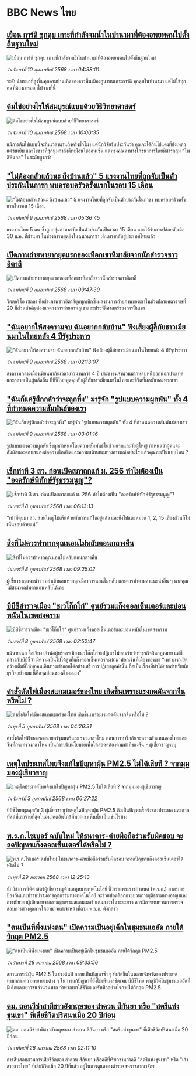 # BBC News ไทย## [เยือน การ์ดิ ซุกดุบ เกาะที่กำลังจมน้ำในปานามาที่ต้องอพยพคนไปตั้งถิ่นฐานใหม่](https://www.bbc.com/thai/articles/czrlxe58jezo?at_campaign=githubrss)![เยือน การ์ดิ ซุกดุบ เกาะที่กำลังจมน้ำในปานามาที่ต้องอพยพคนไปตั้งถิ่นฐานใหม่](https://ichef.bbci.co.uk/ace/standard/240/cpsprodpb/5dfb/live/16fdb440-e48a-11ef-bd1b-d536627785f2.jpg)_วันจันทร์ที่ 10 กุมภาพันธ์ 2568 เวลา 04:38:01_ระดับน้ำทะเลที่สูงขึ้นคุกคามบ้านเกิดของชาวพื้นเมืองกูนาบนเกาะการ์ดิ ซุกดุบในปานามา แต่ไม่ใช่ทุกคนที่ต้องการออกไปจากที่นี่## [ต้มไข่อย่างไรให้สมบูรณ์แบบด้วยวิธีวิทยาศาสตร์](https://www.bbc.com/thai/articles/cp3j0lv08z3o?at_campaign=githubrss)![ต้มไข่อย่างไรให้สมบูรณ์แบบด้วยวิธีวิทยาศาสตร์](https://ichef.bbci.co.uk/ace/standard/240/cpsprodpb/e210/live/d43f7f20-e791-11ef-a319-fb4e7360c4ec.jpg)_วันจันทร์ที่ 10 กุมภาพันธ์ 2568 เวลา 10:00:35_แม้การต้มไข่แบบนี้จะกินเวลานานถึงครึ่งชั่วโมง แต่นักวิจัยรับประกันว่า คุณจะได้กินไข่แดงที่ยังเหลวแต่ข้นเยิ้ม และไข่ขาวที่สุกนุ่มกำลังดีเหมือนไข่ออนเซ็น แต่ทรงคุณค่าทางโภชนาการโดยมีสารกลุ่ม “โพลีฟีนอล” ในระดับสูงกว่า## ["ไม่ต้องกลัวแล้วนะ ถึงบ้านแล้ว" 5 แรงงานไทยที่ถูกจับเป็นตัวประกันในกาซา พบครอบครัวครั้งแรกในรอบ 15 เดือน](https://www.bbc.com/thai/articles/c4g9y8zg7g6o?at_campaign=githubrss)!["ไม่ต้องกลัวแล้วนะ ถึงบ้านแล้ว" 5 แรงงานไทยที่ถูกจับเป็นตัวประกันในกาซา พบครอบครัวครั้งแรกในรอบ 15 เดือน](https://ichef.bbci.co.uk/ace/standard/240/cpsprodpb/d82a/live/6f8fd690-e6a3-11ef-a319-fb4e7360c4ec.jpg)_วันอาทิตย์ที่ 9 กุมภาพันธ์ 2568 เวลา 05:36:45_แรงงานไทย 5 คน ซึ่งถูกกลุ่มฮามาสจับเป็นตัวประกันเป็นเวลา 15 เดือน และได้รับการปล่อยตัวเมื่อ 30 ม.ค. ที่ผ่านมา ในช่วงการหยุดยิงในฉนวนกาซา เดินทางกลับสู่ประเทศไทยแล้ว## [เปิดภาพถ่ายหายากยุคแรกของเทือกเขาหิมาลัยจากนักสำรวจชาวอิตาลี](https://www.bbc.com/thai/articles/cr7exxgznlro?at_campaign=githubrss)![เปิดภาพถ่ายหายากยุคแรกของเทือกเขาหิมาลัยจากนักสำรวจชาวอิตาลี](https://ichef.bbci.co.uk/ace/standard/240/cpsprodpb/d2ad/live/bdd32b50-e6ca-11ef-a319-fb4e7360c4ec.jpg)_วันอาทิตย์ที่ 9 กุมภาพันธ์ 2568 เวลา 09:47:39_วิตตอริโอ เซลลา คือช่างภาพชาวอิตาลียุคบุกเบิกซึ่งผลงานการถ่ายภาพของเขาในช่วงปลายศตวรรษที่ 20 มีส่วนสำคัญต่องแวดวงการถ่ายภาพภูเขาและประวัติศาสตร์ของการปีนเขา## ["ฉันอยากให้สงครามจบ ฉันอยากกลับบ้าน" ฟังเสียงผู้ลี้ภัยชาวเมียนมาในไทยหลัง 4 ปีรัฐประหาร](https://www.bbc.com/thai/articles/cwyp2nwd618o?at_campaign=githubrss)!["ฉันอยากให้สงครามจบ ฉันอยากกลับบ้าน" ฟังเสียงผู้ลี้ภัยชาวเมียนมาในไทยหลัง 4 ปีรัฐประหาร](https://ichef.bbci.co.uk/ace/standard/240/cpsprodpb/4f9b/live/3c618470-e546-11ef-a319-fb4e7360c4ec.jpg)_วันอาทิตย์ที่ 9 กุมภาพันธ์ 2568 เวลา 02:13:07_สงครามกลางเมืองเมียนมากินเวลายาวนานกว่า 4 ปี ประชาชนจำนวนมากหลบหนีออกนอกประเทศและกลายเป็นผู้พลัดถิ่น บีบีซีไทยพูดคุยกับผู้ลี้ภัยชาวเมียนมาในไทยและชีวิตที่ผกผันของพวกเขา## ["ฉันก็แค่รู้สึกกลัวว่าจะถูกทิ้ง" มารู้จัก "รูปแบบความผูกพัน" ทั้ง 4 ที่กำหนดความสัมพันธ์ของเรา](https://www.bbc.com/thai/articles/cr7e3dn21xno?at_campaign=githubrss)!["ฉันก็แค่รู้สึกกลัวว่าจะถูกทิ้ง" มารู้จัก "รูปแบบความผูกพัน" ทั้ง 4 ที่กำหนดความสัมพันธ์ของเรา](https://ichef.bbci.co.uk/ace/standard/240/cpsprodpb/88db/live/eb87fa50-dca0-11ef-ad9c-6bfba0246f34.jpg)_วันอาทิตย์ที่ 9 กุมภาพันธ์ 2568 เวลา 03:01:16_รูปแบบของความผูกพันซึ่งถูกกำหนดโดยความสัมพันธ์ในช่วงแรกและวัยผู้ใหญ่ กำหนดว่าผู้คนจะสัมผัสและตอบสนองต่อความใกล้ชิดและความสนิทสนมทางอารมณ์อย่างไร แล้วคุณล่ะเป็นแบบไหน ?## [เช็กท่าที 3 สว. ก่อนเปิดสภาถกแก้ ม. 256 ทำไมต้องเป็น "องครักษ์พิทักษ์รัฐธรรมนูญ"?](https://www.bbc.com/thai/articles/cvg4qwgxz8ro?at_campaign=githubrss)![เช็กท่าที 3 สว. ก่อนเปิดสภาถกแก้ ม. 256 ทำไมต้องเป็น "องครักษ์พิทักษ์รัฐธรรมนูญ"?](https://ichef.bbci.co.uk/ace/standard/240/cpsprodpb/f071/live/42d72810-e5db-11ef-8f2c-8fc32fd64710.jpg)_วันเสาร์ที่ 8 กุมภาพันธ์ 2568 เวลา 06:13:13_“เท่าที่คุยมา สว. ส่วนใหญ่ไม่เห็นด้วยกับการแก้ไขอยู่แล้ว และยิ่งไปแตะหมวด 1, 2, 15 เสียงส่วนก็ไม่เห็นชอบด้วยแน่”## [สิ่งที่ไม่ควรทำหากคุณนอนไม่หลับตอนกลางคืน](https://www.bbc.com/thai/articles/cwypd4w6wryo?at_campaign=githubrss)![สิ่งที่ไม่ควรทำหากคุณนอนไม่หลับตอนกลางคืน](https://ichef.bbci.co.uk/ace/standard/240/cpsprodpb/1ade/live/70050d20-d348-11ef-a669-f140c338bce3.jpg)_วันเสาร์ที่ 8 กุมภาพันธ์ 2568 เวลา 09:25:02_ผู้เชี่ยวชาญแนะนำว่า อย่าเข้านอนหากคุณมีอาการนอนไม่หลับ และควรทำตามคำแนะนำอื่น ๆ หากคุณไม่สามารถข่มตานอนหลับได้เลย## [บีบีซีสำรวจเมือง "ชเวโก๊กโก่" ศูนย์รวมแก๊งคอลเซ็นเตอร์และบ่อนพนันในเขตสงคราม](https://www.bbc.com/thai/articles/c4gw48yje9xo?at_campaign=githubrss)![บีบีซีสำรวจเมือง "ชเวโก๊กโก่" ศูนย์รวมแก๊งคอลเซ็นเตอร์และบ่อนพนันในเขตสงคราม](https://ichef.bbci.co.uk/ace/standard/240/cpsprodpb/5873/live/aa3d95e0-e54d-11ef-a819-277e390a7a08.jpg)_วันเสาร์ที่ 8 กุมภาพันธ์ 2568 เวลา 02:52:47_แม้นายเฉอ จื้อเจียง เจ้าพ่อผู้บริหารเมืองชเวโก๊กโก่จะปฏิเสธไม่ยอมรับว่าทำธุรกิจผิดกฎหมาย แต่ก็กล่าวกับบีบีซีว่า มีความเป็นไปได้สูงที่แก๊งคอลเซ็นเตอร์จะเข้ามาฟอกเงินที่เมืองของเขา “เพราะเราเปิดกว้างเต็มที่ให้ทุกคนเดินทางเข้าออกได้อย่างเสรี การปฏิเสธลูกค้านั้น ถือเป็นเรื่องที่ทำได้ยากสำหรับนักธุรกิจอย่างผม นี่คือจุดอ่อนของตัวผมเอง”## [คำสั่งตัดไฟเมืองสแกมเมอร์ของไทย เกิดขึ้นเพราะแรงกดดันจากจีนหรือไม่ ?](https://www.bbc.com/thai/articles/cvg8399nnq5o?at_campaign=githubrss)![คำสั่งตัดไฟเมืองสแกมเมอร์ของไทย เกิดขึ้นเพราะแรงกดดันจากจีนหรือไม่ ?](https://ichef.bbci.co.uk/ace/standard/240/cpsprodpb/d0f5/live/5cd62af0-e2f1-11ef-bd1b-d536627785f2.jpg)_วันพุธที่ 5 กุมภาพันธ์ 2568 เวลา 04:26:31_คำสั่งตัดไฟฟ้าของรองนายกรัฐมนตรีและ รมว.กลาโหม ก่อนการหารือกันระหว่างตัวแทนของไทยและจีนที่กระทรวงกลาโหม เป็นการปรับนโยบายเพื่อให้สอดคล้องตามท่าทีของจีน - ผู้เชี่ยวชาญระบุ## [เหตุใดประเทศไทยจึงแก้ไขปัญหาฝุ่น PM2.5 ไม่ได้เสียที ? จากมุมมองผู้เชี่ยวชาญ](https://www.bbc.com/thai/articles/c5y7jv0j2y2o?at_campaign=githubrss)![เหตุใดประเทศไทยจึงแก้ไขปัญหาฝุ่น PM2.5 ไม่ได้เสียที ? จากมุมมองผู้เชี่ยวชาญ](https://ichef.bbci.co.uk/ace/standard/240/cpsprodpb/b554/live/a8a937f0-e1e4-11ef-bd1b-d536627785f2.jpg)_วันจันทร์ที่ 3 กุมภาพันธ์ 2568 เวลา 06:27:22_บีบีซีไทยพูดคุยกับ 3 ผู้เชี่ยวชาญว่าเหตุใดปัญหาฝุ่น PM2.5 ถึงเป็นปัญหาเรื้อรังของประเทศ และฉากทัศน์ที่เลวร้ายที่สุดในอนาคตอันใกล้ที่พวกเขาเห็นนั้นเป็นเช่นไรบ้าง## [พ.ร.ก.ไซเบอร์ ฉบับใหม่ ให้ธนาคาร-ค่ายมือถือร่วมรับผิดชอบ จะลดปัญหาแก๊งคอลเซ็นเตอร์ได้หรือไม่ ?](https://www.bbc.com/thai/articles/c20p51zdqnlo?at_campaign=githubrss)![พ.ร.ก.ไซเบอร์ ฉบับใหม่ ให้ธนาคาร-ค่ายมือถือร่วมรับผิดชอบ จะลดปัญหาแก๊งคอลเซ็นเตอร์ได้หรือไม่ ?](https://ichef.bbci.co.uk/ace/standard/240/cpsprodpb/e89f/live/b5cde0e0-de3b-11ef-902e-cf9b84dc1357.jpg)_วันพุธที่ 29 มกราคม 2568 เวลา 12:25:13_นักวิชาการนิติศาสตร์ผู้เชี่ยวชาญด้านกฎหมายเทคโนโลยี ชี้ว่าร่างพระราชกำหนด (พ.ร.ก.) มาตรการป้องกันและปราบปรามอาชญากรรมทางเทคโนโลยี จะช่วยปลดล็อกกระบวนการยุติธรรมทางอาญาและการเยียวยาผู้เสียหายจากอาชญากรรมสแกมเมอร์ แต่มองว่าในระยะยาว ควรมีการทบทวนการตรวจสอบการถ่วงดุลการให้อำนาจแก่เจ้าหน้าที่ตาม พ.ร.ก. ดังกล่าว## ["ตนเป็นที่พึ่งแห่งตน" เปิดความเป็นอยู่เด็กในชุมชนแออัด ภายใต้วิกฤต PM2.5](https://www.bbc.com/thai/articles/c5yekz040jro?at_campaign=githubrss)!["ตนเป็นที่พึ่งแห่งตน" เปิดความเป็นอยู่เด็กในชุมชนแออัด ภายใต้วิกฤต PM2.5](https://ichef.bbci.co.uk/ace/standard/240/cpsprodpb/882c/live/640cbdd0-dd55-11ef-a37f-eba91255dc3d.jpg)_วันอังคารที่ 28 มกราคม 2568 เวลา 09:33:56_สถานการณ์ฝุ่น PM2.5 ในช่วงต้นปี กลายเป็นปัญหาซ้ำ ๆ ที่เกิดขึ้นในหลายจังหวัดของประเทศ ท่ามกลางความพยายามต่าง ๆ ในการแก้ปัญหาที่ยังไม่เห็นผลชัดเจน บีบีซีไทย พาดูชีวิตในชุมชนแออัดที่มีเด็กและเยาวชนจำนวนมาก ว่าพวกเขาใช้ชีวิตและรับมืออย่างไรภายใต้วิกฤต PM2.5## [ตม. ถอนวีซ่าสามีชาวอังกฤษของ ลำดวน สีกันยา หรือ "สตรีแห่งขุนเขา" ที่เสียชีวิตปริศนาเมื่อ 20 ปีก่อน](https://www.bbc.com/thai/articles/c2d3jgl57eeo?at_campaign=githubrss)![ตม. ถอนวีซ่าสามีชาวอังกฤษของ ลำดวน สีกันยา หรือ "สตรีแห่งขุนเขา" ที่เสียชีวิตปริศนาเมื่อ 20 ปีก่อน](https://ichef.bbci.co.uk/ace/standard/240/cpsprodpb/a0ef/live/ee18e7e0-daff-11ef-902e-cf9b84dc1357.jpg)_วันอาทิตย์ที่ 26 มกราคม 2568 เวลา 02:11:10_การสืบสอบสวนการเสียชีวิตของ ลำดวน สีกันยา หรือคดีที่เรียกขานว่าคดี "สตรีแห่งขุนเขา" หรือ "เจ้าสาวชาวไทย" ที่เสียชีวิตเมื่อ 20 ปีที่แล้ว อยู่ในการดูแลของตำรวจสหราชอาณาจักร
